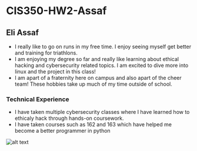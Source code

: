 # CIS350-HW2-Assaf
## Eli Assaf

* I really like to go on runs in my free time. I enjoy seeing myself get better and training for triathlons.
* I am enjoying my degree so far and really like learning about ethical hacking and cybersecurity related topics. I am excited to dive more into linux and the project in this class!
* I am apart of a fraternity here on campus and also apart of the cheer team! These hobbies take up much of my time outside of school.

### Technical Experience 

* I have taken multiple cybersecurity classes where I have learned how to ethicaly hack through hands-on coursework.
* I have taken courses such as 162 and 163 which have helped me become a better programmer in python

![alt text](https://giphy.com/gifs/face-need-put-cF7QqO5DYdft6)

